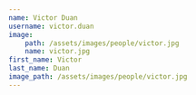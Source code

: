 ```yaml
---
name: Victor Duan
username: victor.duan
image:
    path: /assets/images/people/victor.jpg
    name: victor.jpg
first_name: Victor
last_name: Duan
image_path: /assets/images/people/victor.jpg
---
```

